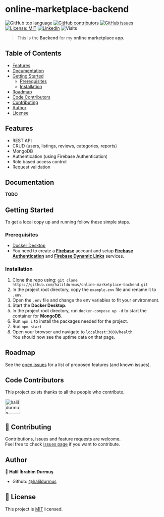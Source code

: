 # online-marketplace-backend

![GitHub top language](https://img.shields.io/github/languages/top/halildurmus/online-marketplace-backend?style=for-the-badge)
[![GitHub contributors](https://img.shields.io/github/contributors-anon/halildurmus/online-marketplace-backend?style=for-the-badge)](https://github.com/halildurmus/online-marketplace-backend/graphs/contributors)
[![GitHub issues](https://img.shields.io/github/issues/halildurmus/online-marketplace-backend?style=for-the-badge)](https://github.com/halildurmus/online-marketplace-backend/issues)
[![License: MIT](https://img.shields.io/badge/License-MIT-blue.svg?style=for-the-badge)](https://github.com/halildurmus/online-marketplace-backend/blob/master/LICENSE)
[![LinkedIn](https://img.shields.io/badge/LinkedIn-blue?logo=linkedin&labelColor=blue&style=for-the-badge)](https://linkedin.com/in/halildurmus)
![Visits](https://badges.pufler.dev/visits/halildurmus/online-marketplace-backend?style=for-the-badge)

> This is the **Backend** for my **online marketplace app**.

## Table of Contents

* [Features](#features)
* [Documentation](#documentation)
* [Getting Started](#getting-started)
  * [Prerequisites](#prerequisites)
  * [Installation](#installation)
* [Roadmap](#roadmap)
* [Code Contributors](#code-contributors)
* [Contributing](#-contributing)
* [Author](#author)
* [License](#-license)

## Features

- REST API
- CRUD (users, listings, reviews, categories, reports)
- MongoDB
- Authentication (using Firebase Authentication)
- Role based access control
- Request validation

## Documentation

**TODO**

## Getting Started

To get a local copy up and running follow these simple steps.

### Prerequisites

- [Docker Desktop](https://www.docker.com/products/docker-desktop)
- You need to create a **[Firebase](https://firebase.google.com)** account and setup **[Firebase Authentication](https://firebase.google.com/products/auth)** and **[Firebase Dynamic Links](https://firebase.google.com/products/cloud-messaging)** services.

### Installation

1. Clone the repo using: `git clone https://github.com/halildurmus/online-marketplace-backend.git`
2. In the project root directory, copy the `example.env` file and rename it to `.env`.
3. Open the `.env` file and change the env variables to fit your environment.
4. Start the **Docker Desktop**.
5. In the project root directory, run `docker-compose up -d` to start the container for **MongoDB**.
6. Run `npm i` to install the packages needed for the project.
7. Run `npm start`
8. Open your browser and navigate to `localhost:3000/health`.  
You should now see the uptime data on that page.

## Roadmap

See the [open issues](https://github.com/halildurmus/online-marketplace-backend/issues) for a list of proposed features (and known issues).

## Code Contributors

This project exists thanks to all the people who contribute.

<a href="https://github.com/halildurmus/online-marketplace-backend/graphs/contributors">
  <img class="avatar" alt="halildurmus" src="https://github.com/halildurmus.png?v=4&s=96" width="48" height="48" />
</a>

## 🤝 Contributing

Contributions, issues and feature requests are welcome.  
Feel free to check [issues page](https://github.com/halildurmus/online-marketplace-backend/issues) if you want to contribute.

## Author

👤 **Halil İbrahim Durmuş**

- Github: [@halildurmus](https://github.com/halildurmus)

## 📝 License

This project is [MIT](https://github.com/halildurmus/online-marketplace-backend/blob/master/LICENSE) licensed.
